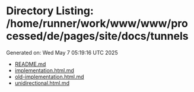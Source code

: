 # Directory Listing: /home/runner/work/www/www/processed/de/pages/site/docs/tunnels
Generated on: Wed May  7 05:19:16 UTC 2025

- [README.md](README.md)
- [implementation.html.md](implementation.html.md)
- [old-implementation.html.md](old-implementation.html.md)
- [unidirectional.html.md](unidirectional.html.md)
